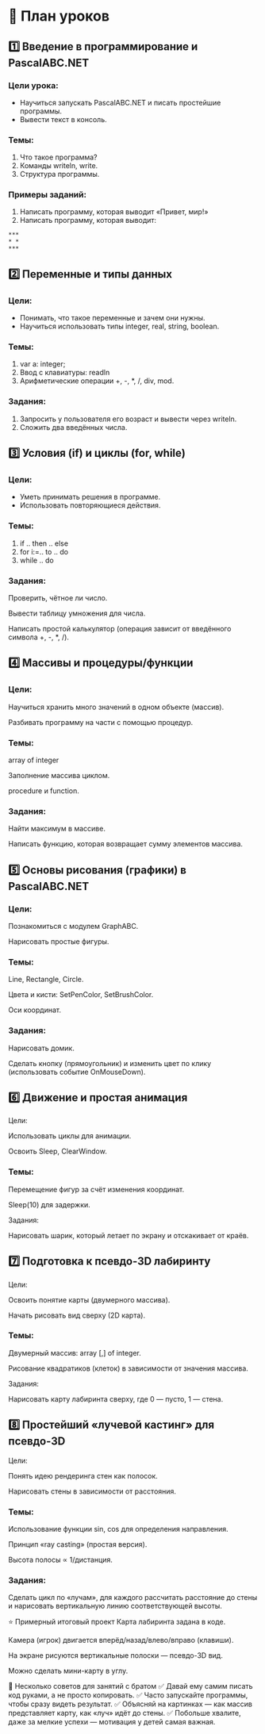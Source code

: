 # 🚀 План уроков

## 1️⃣ Введение в программирование и PascalABC.NET
### Цели урока:
- Научиться запускать PascalABC.NET и писать простейшие программы.
- Вывести текст в консоль.
### Темы:
1. Что такое программа?
2. Команды writeln, write.
3. Структура программы.
### Примеры заданий:
1. Написать программу, которая выводит «Привет, мир!»
2. Написать программу, которая выводит:

```
***
* *
***
```

## 2️⃣ Переменные и типы данных
### Цели:
- Понимать, что такое переменные и зачем они нужны.
- Научиться использовать типы integer, real, string, boolean.
### Темы:
1. var a: integer;
2. Ввод с клавиатуры: readln
3. Арифметические операции +, -, *, /, div, mod.
### Задания:
1. Запросить у пользователя его возраст и вывести через writeln.
2. Сложить два введённых числа.

## 3️⃣ Условия (if) и циклы (for, while)
### Цели:
- Уметь принимать решения в программе.
- Использовать повторяющиеся действия.
### Темы:
1. if .. then .. else
2. for i:=.. to .. do
3. while .. do
### Задания:

Проверить, чётное ли число.

Вывести таблицу умножения для числа.

Написать простой калькулятор (операция зависит от введённого символа +, -, *, /).

## 4️⃣ Массивы и процедуры/функции
### Цели:

Научиться хранить много значений в одном объекте (массив).

Разбивать программу на части с помощью процедур.

### Темы:

array of integer

Заполнение массива циклом.

procedure и function.

### Задания:

Найти максимум в массиве.

Написать функцию, которая возвращает сумму элементов массива.

## 5️⃣ Основы рисования (графики) в PascalABC.NET
### Цели:

Познакомиться с модулем GraphABC.

Нарисовать простые фигуры.

### Темы:

Line, Rectangle, Circle.

Цвета и кисти: SetPenColor, SetBrushColor.

Оси координат.

### Задания:

Нарисовать домик.

Сделать кнопку (прямоугольник) и изменить цвет по клику (использовать событие OnMouseDown).

## 6️⃣ Движение и простая анимация
Цели:

Использовать циклы для анимации.

Освоить Sleep, ClearWindow.

### Темы:

Перемещение фигур за счёт изменения координат.

Sleep(10) для задержки.

Задания:

Нарисовать шарик, который летает по экрану и отскакивает от краёв.

## 7️⃣ Подготовка к псевдо-3D лабиринту
Цели:

Освоить понятие карты (двумерного массива).

Начать рисовать вид сверху (2D карта).

### Темы:

Двумерный массив: array [,] of integer.

Рисование квадратиков (клеток) в зависимости от значения массива.

Задания:

Нарисовать карту лабиринта сверху, где 0 — пусто, 1 — стена.

## 8️⃣ Простейший «лучевой кастинг» для псевдо-3D
Цели:

Понять идею рендеринга стен как полосок.

Нарисовать стены в зависимости от расстояния.

### Темы:

Использование функции sin, cos для определения направления.

Принцип «ray casting» (простая версия).

Высота полосы ∝ 1/дистанция.

### Задания:

Сделать цикл по «лучам», для каждого рассчитать расстояние до стены и нарисовать вертикальную линию соответствующей высоты.

⭐ Примерный итоговый проект
Карта лабиринта задана в коде.

Камера (игрок) двигается вперёд/назад/влево/вправо (клавиши).

На экране рисуются вертикальные полоски — псевдо-3D вид.

Можно сделать мини-карту в углу.

📝 Несколько советов для занятий с братом
✅ Давай ему самим писать код руками, а не просто копировать.
✅ Часто запускайте программы, чтобы сразу видеть результат.
✅ Объясняй на картинках — как массив представляет карту, как «луч» идёт до стены.
✅ Побольше хвалите, даже за мелкие успехи — мотивация у детей самая важная.
